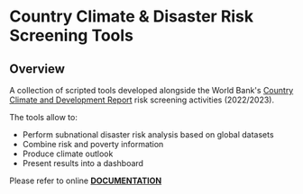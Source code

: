 # Country Climate & Disaster Risk Screening Tools

## Overview

A collection of scripted tools developed alongside the World Bank's [Country Climate and Development Report](https://www.worldbank.org/en/publication/country-climate-development-reports) risk screening activities (2022/2023).

The tools allow to:

- Perform subnational disaster risk analysis based on global datasets
- Combine risk and poverty information
- Produce climate outlook
- Present results into a dashboard

Please refer to online [**DOCUMENTATION**](https://gfdrr.github.io/CCDR-tools/)
